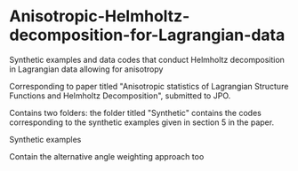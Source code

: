 # Anisotropic-Helmholtz-decomposition-for-Lagrangian-data
Synthetic examples and data codes that conduct Helmholtz decomposition in Lagrangian data allowing for anisotropy

Corresponding to paper titled "Anisotropic statistics of Lagrangian Structure Functions and Helmholtz Decomposition", submitted to JPO. 

Contains two folders: the folder titled "Synthetic" contains the codes corresponding to the synthetic examples given in section 5 in the paper.

Synthetic examples

Contain the alternative angle weighting approach too
